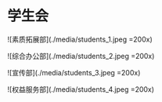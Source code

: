 # 学生会

![素质拓展部](./media/students_1.jpeg =200x)

![综合办公部](./media/students_2.jpeg =200x)

![宣传部](./media/students_3.jpeg =200x)

![权益服务部](./media/students_4.jpeg =200x)
